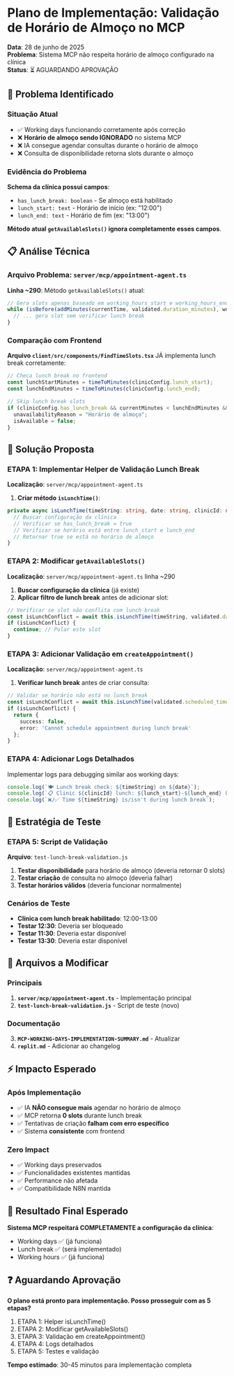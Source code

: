 # Plano de Implementação: Validação de Horário de Almoço no MCP

**Data**: 28 de junho de 2025  
**Problema**: Sistema MCP não respeita horário de almoço configurado na clínica  
**Status**: ⏳ AGUARDANDO APROVAÇÃO

## 🐛 Problema Identificado

### Situação Atual
- ✅ Working days funcionando corretamente após correção
- ❌ **Horário de almoço sendo IGNORADO** no sistema MCP
- ❌ IA consegue agendar consultas durante o horário de almoço
- ❌ Consulta de disponibilidade retorna slots durante o almoço

### Evidência do Problema
**Schema da clínica possui campos**:
- `has_lunch_break: boolean` - Se almoço está habilitado
- `lunch_start: text` - Horário de início (ex: "12:00")  
- `lunch_end: text` - Horário de fim (ex: "13:00")

**Método atual `getAvailableSlots()` ignora completamente esses campos**.

## 📋 Análise Técnica

### Arquivo Problema: `server/mcp/appointment-agent.ts`
**Linha ~290**: Método `getAvailableSlots()` atual:
```typescript
// Gera slots apenas baseado em working_hours_start e working_hours_end
while (isBefore(addMinutes(currentTime, validated.duration_minutes), workEnd)) {
  // ... gera slot sem verificar lunch break
}
```

### Comparação com Frontend
**Arquivo `client/src/components/FindTimeSlots.tsx`** JÁ implementa lunch break corretamente:
```typescript
// Checa lunch break no frontend
const lunchStartMinutes = timeToMinutes(clinicConfig.lunch_start);
const lunchEndMinutes = timeToMinutes(clinicConfig.lunch_end);

// Skip lunch break slots
if (clinicConfig.has_lunch_break && currentMinutes < lunchEndMinutes && slotEndMinutes > lunchStartMinutes) {
  unavailabilityReason = "Horário de almoço";
  isAvailable = false;
}
```

## 🎯 Solução Proposta

### ETAPA 1: Implementar Helper de Validação Lunch Break
**Localização**: `server/mcp/appointment-agent.ts`

1. **Criar método `isLunchTime()`**:
```typescript
private async isLunchTime(timeString: string, date: string, clinicId: number): Promise<boolean> {
  // Buscar configuração da clínica
  // Verificar se has_lunch_break = true
  // Verificar se horário está entre lunch_start e lunch_end
  // Retornar true se está no horário de almoço
}
```

### ETAPA 2: Modificar `getAvailableSlots()`
**Localização**: `server/mcp/appointment-agent.ts` linha ~290

1. **Buscar configuração da clínica** (já existe)
2. **Aplicar filtro de lunch break** antes de adicionar slot:
```typescript
// Verificar se slot não conflita com lunch break
const isLunchConflict = await this.isLunchTime(timeString, validated.date, validated.clinic_id);
if (isLunchConflict) {
  continue; // Pular este slot
}
```

### ETAPA 3: Adicionar Validação em `createAppointment()`
**Localização**: `server/mcp/appointment-agent.ts`

1. **Verificar lunch break** antes de criar consulta:
```typescript
// Validar se horário não está no lunch break
const isLunchConflict = await this.isLunchTime(validated.scheduled_time, validated.scheduled_date, validated.clinic_id);
if (isLunchConflict) {
  return {
    success: false,
    error: 'Cannot schedule appointment during lunch break'
  };
}
```

### ETAPA 4: Adicionar Logs Detalhados
Implementar logs para debugging similar aos working days:
```typescript
console.log(`🍽️ Lunch break check: ${timeString} on ${date}`);
console.log(`📋 Clinic ${clinicId} lunch: ${lunch_start}-${lunch_end} (enabled: ${has_lunch_break})`);
console.log(`❌/✅ Time ${timeString} is/isn't during lunch break`);
```

## 🧪 Estratégia de Teste

### ETAPA 5: Script de Validação
**Arquivo**: `test-lunch-break-validation.js`

1. **Testar disponibilidade** para horário de almoço (deveria retornar 0 slots)
2. **Testar criação** de consulta no almoço (deveria falhar)
3. **Testar horários válidos** (deveria funcionar normalmente)

### Cenários de Teste
- **Clínica com lunch break habilitado**: 12:00-13:00
- **Testar 12:30**: Deveria ser bloqueado
- **Testar 11:30**: Deveria estar disponível  
- **Testar 13:30**: Deveria estar disponível

## 📂 Arquivos a Modificar

### Principais
1. **`server/mcp/appointment-agent.ts`** - Implementação principal
2. **`test-lunch-break-validation.js`** - Script de teste (novo)

### Documentação
3. **`MCP-WORKING-DAYS-IMPLEMENTATION-SUMMARY.md`** - Atualizar
4. **`replit.md`** - Adicionar ao changelog

## ⚡ Impacto Esperado

### Após Implementação
- ✅ IA **NÃO consegue mais** agendar no horário de almoço
- ✅ MCP retorna **0 slots** durante lunch break
- ✅ Tentativas de criação **falham com erro específico**
- ✅ Sistema **consistente** com frontend

### Zero Impact
- ✅ Working days preservados
- ✅ Funcionalidades existentes mantidas
- ✅ Performance não afetada
- ✅ Compatibilidade N8N mantida

## 🎯 Resultado Final Esperado

**Sistema MCP respeitará COMPLETAMENTE a configuração da clínica**:
- Working days ✅ (já funciona)
- Lunch break ✅ (será implementado)
- Working hours ✅ (já funciona)

## ❓ Aguardando Aprovação

**O plano está pronto para implementação. Posso prosseguir com as 5 etapas?**

1. ETAPA 1: Helper isLunchTime()
2. ETAPA 2: Modificar getAvailableSlots()  
3. ETAPA 3: Validação em createAppointment()
4. ETAPA 4: Logs detalhados
5. ETAPA 5: Testes e validação

**Tempo estimado**: 30-45 minutos para implementação completa